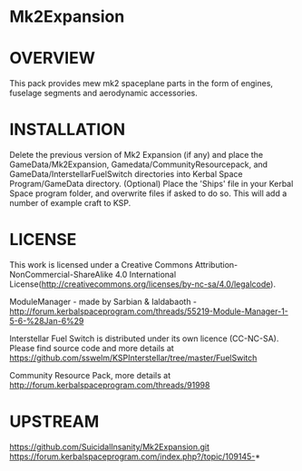 # Mk2Expansion
OVERVIEW
===================================================================================================================
This pack provides mew mk2 spaceplane parts in the form of engines, fuselage segments and aerodynamic accessories.


INSTALLATION
===================================================================================================================
Delete the previous version of Mk2 Expansion (if any) and place the GameData/Mk2Expansion, Gamedata/CommunityResourcepack, and GameData/InterstellarFuelSwitch directories into Kerbal Space Program/GameData directory.
(Optional) Place the 'Ships' file in your Kerbal Space program folder, and overwrite files if asked to do so. This will add a number of example craft to KSP.

LICENSE
===================================================================================================================
This work is licensed under a Creative Commons Attribution-NonCommercial-ShareAlike 4.0 International License(http://creativecommons.org/licenses/by-nc-sa/4.0/legalcode).

ModuleManager - made by Sarbian & Ialdabaoth - http://forum.kerbalspaceprogram.com/threads/55219-Module-Manager-1-5-6-%28Jan-6%29

Interstellar Fuel Switch is distributed under its own licence (CC-NC-SA). Please find source code and more details at https://github.com/sswelm/KSPInterstellar/tree/master/FuelSwitch

Community Resource Pack, more details at http://forum.kerbalspaceprogram.com/threads/91998

UPSTREAM
===================================================================================================================
https://github.com/SuicidalInsanity/Mk2Expansion.git
https://forum.kerbalspaceprogram.com/index.php?/topic/109145-*
